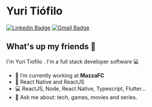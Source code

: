 # Yuri Tiófilo 
[![Linkedin Badge](https://img.shields.io/badge/-HugoDuarte-blue?style=flat-square&logo=Linkedin&logoColor=white&link=https://www.linkedin.com/in/hugo-duarte-3392bb153/)](https://www.linkedin.com/in/yuri-ti%C3%B3filo-silva-863806185/) 
[![Gmail Badge](https://img.shields.io/badge/-fhugoduarte@gmail.com-c14438?style=flat-square&logo=Gmail&logoColor=white&link=mailto:fhugoduarte@gmail.com)](mailto:yuritiofilo12345@gmail.com)

## What's up my friends 👋
I'm Yuri Tiofilo .
I'm a full stack developer software :computer:

- :rocket:   I’m currently working at **MazzaFC**
- :purple_heart:   React Native and ReactJS
- :computer:   ReactJS, Node, React Native, Typescript, Flutter...
- 💬   Ask me about: tech, games, movies and series.
